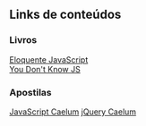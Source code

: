 ## Links de conteúdos

### Livros

[Eloquente JavaScript](https://github.com/braziljs/eloquente-javascript)  
[You Don't Know JS](https://github.com/getify/You-Dont-Know-JS)

### Apostilas

[JavaScript Caelum](https://www.caelum.com.br/apostila-html-css-javascript/javascript-e-interatividade-na-web/)
[jQuery Caelum](https://www.caelum.com.br/apostila-html-css-javascript/jquery/)
